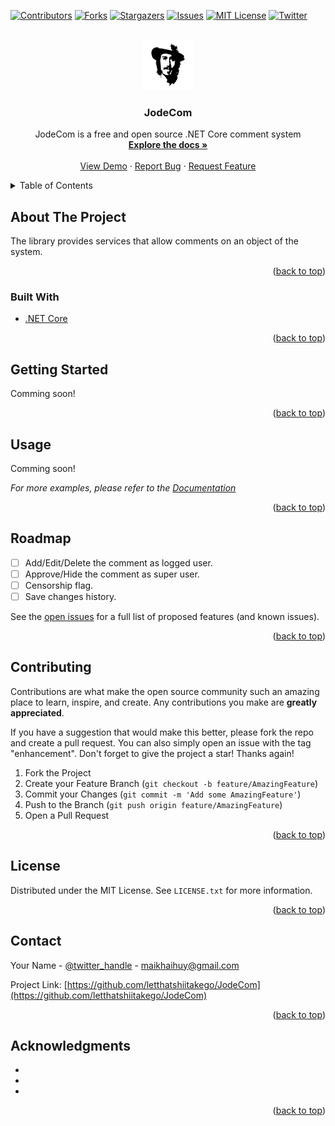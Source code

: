 <div id="top"></div>
<!--
*** Thanks for checking out the Best-README-Template. If you have a suggestion
*** that would make this better, please fork the repo and create a pull request
*** or simply open an issue with the tag "enhancement".
*** Don't forget to give the project a star!
*** Thanks again! Now go create something AMAZING! :D
-->



<!-- PROJECT SHIELDS -->
<!--
*** I'm using markdown "reference style" links for readability.
*** Reference links are enclosed in brackets [ ] instead of parentheses ( ).
*** See the bottom of this document for the declaration of the reference variables
*** for contributors-url, forks-url, etc. This is an optional, concise syntax you may use.
*** https://www.markdownguide.org/basic-syntax/#reference-style-links
-->
[![Contributors][contributors-shield]][contributors-url]
[![Forks][forks-shield]][forks-url]
[![Stargazers][stars-shield]][stars-url]
[![Issues][issues-shield]][issues-url]
[![MIT License][license-shield]][license-url]
[![Twitter][twitter-shield]][twitter-url]



<!-- PROJECT LOGO -->
<br />
<div align="center">
  <a href="https://github.com/letthatshiitakego/JodeCom">
    <img src="images/logo.png" alt="Logo" width="80" height="80">
  </a>

<h3 align="center">JodeCom</h3>

  <p align="center">
    JodeCom is a free and open source .NET Core comment system
    <br />
    <a href="https://github.com/letthatshiitakego/JodeCom"><strong>Explore the docs »</strong></a>
    <br />
    <br />
    <a href="https://github.com/letthatshiitakego/JodeCom">View Demo</a>
    ·
    <a href="https://github.com/letthatshiitakego/JodeCom/issues">Report Bug</a>
    ·
    <a href="https://github.com/letthatshiitakego/JodeCom/issues">Request Feature</a>
  </p>
</div>



<!-- TABLE OF CONTENTS -->
<details>
  <summary>Table of Contents</summary>
  <ol>
    <li>
      <a href="#about-the-project">About The Project</a>
      <ul>
        <li><a href="#built-with">Built With</a></li>
      </ul>
    </li>
    <li>
      <a href="#getting-started">Getting Started</a>
      <ul>
        <li><a href="#prerequisites">Prerequisites</a></li>
        <li><a href="#installation">Installation</a></li>
      </ul>
    </li>
    <li><a href="#usage">Usage</a></li>
    <li><a href="#roadmap">Roadmap</a></li>
    <li><a href="#contributing">Contributing</a></li>
    <li><a href="#license">License</a></li>
    <li><a href="#contact">Contact</a></li>
    <li><a href="#acknowledgments">Acknowledgments</a></li>
  </ol>
</details>



<!-- ABOUT THE PROJECT -->
## About The Project

<!-- [![Product Name Screen Shot][product-screenshot]](https://example.com) -->

The library provides services that allow comments on an object of the system.

<p align="right">(<a href="#top">back to top</a>)</p>



### Built With

* [.NET Core](https://dotnet.microsoft.com/en-us/download)

<p align="right">(<a href="#top">back to top</a>)</p>



<!-- GETTING STARTED -->
## Getting Started

<!--
This is an example of how you may give instructions on setting up your project locally.
To get a local copy up and running follow these simple example steps.

### Prerequisites

This is an example of how to list things you need to use the software and how to install them.
* npm
  ```sh
  npm install npm@latest -g
  ```

### Installation

1. Get a free API Key at [https://example.com](https://example.com)
2. Clone the repo
   ```sh
   git clone https://github.com/github_username/repo_name.git
   ```
3. Install NPM packages
   ```sh
   npm install
   ```
4. Enter your API in `config.js`
   ```js
   const API_KEY = 'ENTER YOUR API';
   ```
-->

Comming soon!

<p align="right">(<a href="#top">back to top</a>)</p>



<!-- USAGE EXAMPLES -->
## Usage

Comming soon!

_For more examples, please refer to the [Documentation](https://example.com)_

<p align="right">(<a href="#top">back to top</a>)</p>



<!-- ROADMAP -->
## Roadmap

- [ ] Add/Edit/Delete the comment as logged user.
- [ ] Approve/Hide the comment as super user.
- [ ] Censorship flag.
- [ ] Save changes history.

See the [open issues](https://github.com/letthatshiitakego/JodeCom/issues) for a full list of proposed features (and known issues).

<p align="right">(<a href="#top">back to top</a>)</p>



<!-- CONTRIBUTING -->
## Contributing

Contributions are what make the open source community such an amazing place to learn, inspire, and create. Any contributions you make are **greatly appreciated**.

If you have a suggestion that would make this better, please fork the repo and create a pull request. You can also simply open an issue with the tag "enhancement".
Don't forget to give the project a star! Thanks again!

1. Fork the Project
2. Create your Feature Branch (`git checkout -b feature/AmazingFeature`)
3. Commit your Changes (`git commit -m 'Add some AmazingFeature'`)
4. Push to the Branch (`git push origin feature/AmazingFeature`)
5. Open a Pull Request

<p align="right">(<a href="#top">back to top</a>)</p>



<!-- LICENSE -->
## License

Distributed under the MIT License. See `LICENSE.txt` for more information.

<p align="right">(<a href="#top">back to top</a>)</p>



<!-- CONTACT -->
## Contact

Your Name - [@twitter_handle](https://twitter.com/maikhaihuy) - maikhaihuy@gmail.com

Project Link: [https://github.com/letthatshiitakego/JodeCom](https://github.com/letthatshiitakego/JodeCom)

<p align="right">(<a href="#top">back to top</a>)</p>



<!-- ACKNOWLEDGMENTS -->
## Acknowledgments

* []()
* []()
* []()

<p align="right">(<a href="#top">back to top</a>)</p>



<!-- MARKDOWN LINKS & IMAGES -->
<!-- https://www.markdownguide.org/basic-syntax/#reference-style-links -->
[contributors-shield]: https://img.shields.io/github/contributors/letthatshiitakego/JodeCom.svg?style=for-the-badge
[contributors-url]: https://github.com/letthatshiitakego/JodeCom/graphs/contributors
[forks-shield]: https://img.shields.io/github/forks/letthatshiitakego/JodeCom.svg?style=for-the-badge
[forks-url]: https://github.com/letthatshiitakego/JodeCom/network/members
[stars-shield]: https://img.shields.io/github/stars/letthatshiitakego/JodeCom.svg?style=for-the-badge
[stars-url]: https://github.com/letthatshiitakego/JodeCom/stargazers
[issues-shield]: https://img.shields.io/github/issues/letthatshiitakego/JodeCom.svg?style=for-the-badge
[issues-url]: https://github.com/letthatshiitakego/JodeCom/issues
[license-shield]: https://img.shields.io/github/license/letthatshiitakego/JodeCom.svg?style=for-the-badge
[license-url]: https://github.com/letthatshiitakego/JodeCom/blob/master/LICENSE.md
[twitter-shield]: https://img.shields.io/badge/-Twitter-blue.svg?style=for-the-badge&logo=twitter&colorB=555
[twitter-url]: https://twitter.com/maikhaihuy
[product-screenshot]: images/screenshot.png
